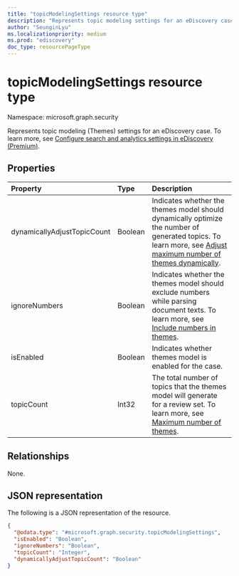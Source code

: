 ```yaml
---
title: "topicModelingSettings resource type"
description: "Represents topic modeling settings for an eDiscovery case"
author: "SeunginLyu"
ms.localizationpriority: medium
ms.prod: "ediscovery"
doc_type: resourcePageType
---
```


# topicModelingSettings resource type

Namespace: microsoft.graph.security



Represents topic modeling (Themes) settings for an eDiscovery case. To learn more, see [Configure search and analytics settings in eDiscovery (Premium)](/microsoft-365/compliance/configure-search-and-analytics-settings-in-advanced-ediscovery).


## Properties
|Property|Type|Description|
|:---|:---|:---|
|dynamicallyAdjustTopicCount|Boolean|Indicates whether the themes model should dynamically optimize the number of generated topics. To learn more, see [Adjust maximum number of themes dynamically](/microsoft-365/compliance/configure-search-and-analytics-settings-in-advanced-ediscovery#themes).|
|ignoreNumbers|Boolean|Indicates whether the themes model should exclude numbers while parsing document texts. To learn more, see [Include numbers in themes](/microsoft-365/compliance/configure-search-and-analytics-settings-in-advanced-ediscovery#themes).|
|isEnabled|Boolean|Indicates whether themes model is enabled for the case.|
|topicCount|Int32|The total number of topics that the themes model will generate for a review set. To learn more, see [Maximum number of themes](/microsoft-365/compliance/configure-search-and-analytics-settings-in-advanced-ediscovery#themes).|

## Relationships
None.

## JSON representation
The following is a JSON representation of the resource.
<!-- {
  "blockType": "resource",
  "@odata.type": "microsoft.graph.security.topicModelingSettings"
}
-->
``` json
{
  "@odata.type": "#microsoft.graph.security.topicModelingSettings",
  "isEnabled": "Boolean",
  "ignoreNumbers": "Boolean",
  "topicCount": "Integer",
  "dynamicallyAdjustTopicCount": "Boolean"
}
```

